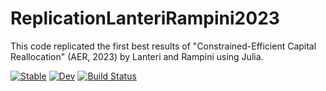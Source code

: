 # ReplicationLanteriRampini2023
This code replicated the first best results of  "Constrained-Efficient Capital Reallocation" (AER, 2023) by Lanteri and Rampini using Julia. 


 

[![Stable](https://img.shields.io/badge/docs-stable-blue.svg)](https://alexgrlt.github.io/ReplicationLanteriRampini2023.jl/stable/)
[![Dev](https://img.shields.io/badge/docs-dev-blue.svg)](https://alexgrlt.github.io/ReplicationLanteriRampini2023.jl/dev/)
[![Build Status](https://github.com/alexgrlt/ReplicationLanteriRampini2023.jl/actions/workflows/CI.yml/badge.svg?branch=master)](https://github.com/alexgrlt/ReplicationLanteriRampini2023.jl/actions/workflows/CI.yml?query=branch%3Amaster)
